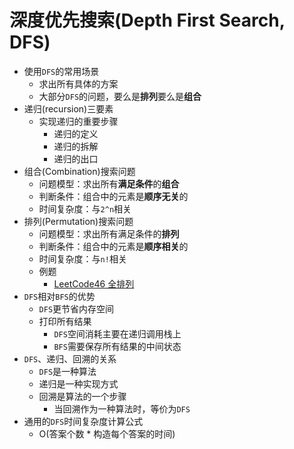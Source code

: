 # 深度优先搜索(Depth First Search, DFS)
* 使用`DFS`的常用场景
  * 求出所有具体的方案
  * 大部分`DFS`的问题，要么是**排列**要么是**组合**
* 递归(recursion)三要素
  * 实现递归的重要步骤
    * 递归的定义
    * 递归的拆解
    * 递归的出口
* 组合(Combination)搜索问题
  * 问题模型：求出所有**满足条件**的**组合**
  * 判断条件：组合中的元素是**顺序无关**的
  * 时间复杂度：与`2^n`相关
* 排列(Permutation)搜索问题
  * 问题模型：求出所有满足条件的**排列**
  * 判断条件：组合中的元素是**顺序相关**的
  * 时间复杂度：与`n!`相关
  * 例题
    * [LeetCode46 全排列](https://leetcode.cn/problems/permutations/)
* `DFS`相对`BFS`的优势
  * `DFS`更节省内存空间
  * 打印所有结果
    * `DFS`空间消耗主要在递归调用栈上
    * `BFS`需要保存所有结果的中间状态
* `DFS`、递归、回溯的关系
  * `DFS`是一种算法
  * 递归是一种实现方式
  * 回溯是算法的一个步骤
    * 当回溯作为一种算法时，等价为`DFS`
* 通用的`DFS`时间复杂度计算公式
  * O(答案个数 * 构造每个答案的时间)
